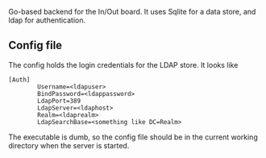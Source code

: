 Go-based backend for the In/Out board. It uses Sqlite for a data store, and ldap for authentication.

Config file
----------------
The config holds the login credentials for the LDAP store. It looks like

~~~~
[Auth]
        Username=<ldapuser>
        BindPassword=<ldappassword>
        LdapPort=389
        LdapServer=<ldaphost>
        Realm=<ldaprealm>
        LdapSearchBase=<something like DC=Realm>
~~~~

The executable is dumb, so the config file should be in the current working directory when the server is
started.
